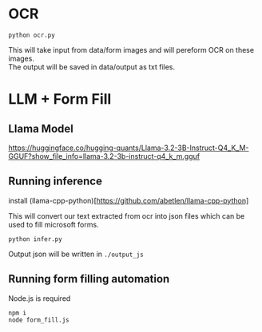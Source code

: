# OCR 

```shell
python ocr.py
```
This will take input from data/form images and will pereform OCR on these images.
<br> The output will be saved in data/output as txt files.



# LLM + Form Fill

## Llama Model

https://huggingface.co/hugging-quants/Llama-3.2-3B-Instruct-Q4_K_M-GGUF?show_file_info=llama-3.2-3b-instruct-q4_k_m.gguf

## Running inference

install (llama-cpp-python)[https://github.com/abetlen/llama-cpp-python]

This will convert our text extracted from ocr into json files which can be used to fill microsoft forms.

```shell
python infer.py
```

Output json will be written in `./output_js`

## Running form filling automation

Node.js is required

```shell
npm i
node form_fill.js
```